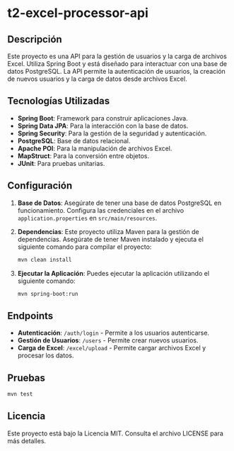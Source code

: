 # t2-excel-processor-api

## Descripción
Este proyecto es una API para la gestión de usuarios y la carga de archivos Excel. Utiliza Spring Boot y está diseñado para interactuar con una base de datos PostgreSQL. La API permite la autenticación de usuarios, la creación de nuevos usuarios y la carga de datos desde archivos Excel.

## Tecnologías Utilizadas
- **Spring Boot**: Framework para construir aplicaciones Java.
- **Spring Data JPA**: Para la interacción con la base de datos.
- **Spring Security**: Para la gestión de la seguridad y autenticación.
- **PostgreSQL**: Base de datos relacional.
- **Apache POI**: Para la manipulación de archivos Excel.
- **MapStruct**: Para la conversión entre objetos.
- **JUnit**: Para pruebas unitarias.

## Configuración
1. **Base de Datos**: Asegúrate de tener una base de datos PostgreSQL en funcionamiento. Configura las credenciales en el archivo `application.properties` en `src/main/resources`.

2. **Dependencias**: Este proyecto utiliza Maven para la gestión de dependencias. Asegúrate de tener Maven instalado y ejecuta el siguiente comando para compilar el proyecto:
   ```bash
   mvn clean install
   ```

3. **Ejecutar la Aplicación**: Puedes ejecutar la aplicación utilizando el siguiente comando:
   ```bash
   mvn spring-boot:run
   ```

## Endpoints
- **Autenticación**: `/auth/login` - Permite a los usuarios autenticarse.
- **Gestión de Usuarios**: `/users` - Permite crear nuevos usuarios.
- **Carga de Excel**: `/excel/upload` - Permite cargar archivos Excel y procesar los datos.

## Pruebas
```bash
mvn test
```

## Licencia
Este proyecto está bajo la Licencia MIT. Consulta el archivo LICENSE para más detalles.
